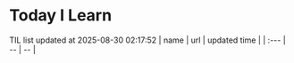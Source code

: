 # Today I Learn 
TIL list updated at 2025-08-30 02:17:52
| name | url | updated time |
| :--- | -- | -- |
